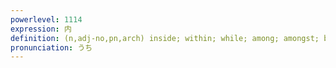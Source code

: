 ```yaml
---
powerlevel: 1114
expression: 内
definition: (n,adj-no,pn,arch) inside; within; while; among; amongst; between; we (referring to one's in-group, i.e. company, etc.); my spouse; imperial palace grounds; emperor; I (primarily used by women and children); (P)
pronunciation: うち
---
```


